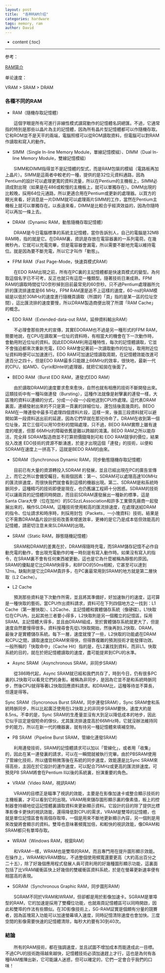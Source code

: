 ```yaml
---
layout: post
title:  "各种RAM介绍"
categories: hardware
tags: memory, ram
author: David
---
```


* content
{:toc}

---

参考：

[RAM简介](https://web.ctjh.ntpc.edu.tw/www/center/computer/www/know/ram.html)

单论速度：

VRAM > SRAM > DRAM

### 各種不同的RAM

* RAM（隨機存取記憶體）

　　這個字眼是所有可進行非線性模式讀寫動作的記憶體名詞總匯。不過，它通常指的特別是那些以晶片為主的記憶體，因為所有晶片型記憶體都可以作隨機存取。它和ROM並不是天平的兩端，電腦照樣可以從ROM讀取資料，但電腦可以對RAM作讀取和寫入的動作。

* SIMM（Single In-line Memory Module，單線記憶模組）、DIMM（Dual In-line Memory Module，雙線記憶模組）

　　SIMM和DIMM指得並不是記憶體的型式，而是RAM包裝的模組（電路板再加上晶片）。SIMM是這兩者中較老的一種，提供的是32位元資料通路，因為Pentium的設計可以處理更寬的資料流量，所以在Pentium的主機板上，SIMM必須成對出現（如果是在486或較慢的主機板上，就可以單獨存在）。DIMM出現的比較晚，採用64位元通路，所以更適合用在Pentium或更新的處理器。以買方的眼光來看，好消息是一片DIMM就可以處理兩片SIMM的工作，當然在Pentium主機板上就可以單獨存在。以長遠來看，DIMM是比較合乎經濟效益的，因為你隨時可以再加一條上去。

* DRAM（Dynamic RAM，動態隨機存取記憶體）

　　DRAM是今日電腦標準的系統主記憶體，當你告訴別人，自己的電腦是32MB RAM時，指的就是它。在DRAM裏，資訊是存放在電容器裏的一系列電荷。在幾微秒內，它就可以充電完畢，但是電容器會漏電，所以需要不斷地充電以維持電位。就是因為要不斷充電，所以它才叫作「動態」。

* FPM RAM（Fast Page-Mode，快速頁模式RAM）

　　在EDO RAM出現之前，所有在PC裏的主記憶體都是快速頁模式的變型。為何取這個名字已不可考，反正也就只有這麼一種類型。隨著技術日漸成熟，FPM RAM的讀取時間從120奈秒掉到目前最常見的60奈秒。只不過Pentium處理器所允許的匯流排速度是66 MHz，FPM RAM還是追不上這樣的速度，60-ns的RAM模組是以低於30MHz的速度進行隨機頁讀取（所謂的「頁」指的是某一區的位址空間），這比匯流排的速度要慢，所以DRAM製造商便出現了所謂「RAM Cache」的概念。

* EDO RAM（Extended-data-out RAM，延伸資料輸出RAM）

　　不必理會那些誇大的宣傳，其實EDORAM也不過是另一種形式的FPM RAM，簡要地說，在CPU在讀取某一位址的資料時，有相當大的機會在下一次動作時，會動用附近位址的資料。因此EDORAM利用這種特性，每次的記憶體讀取，它並不會強迫都來次重新充電，EDO RAM會記著前一次讀取動作的位址，取用附近位址資料時便可以加速進行。EDO RAM可加速記憶讀取周期，在記憶體效能改進可達百分之四十。但是EDO RAM最多只能跟上66MHz的效率，很快地，最新一代的CPU，如AMD、Cyrix和Intel的處理器，就把它給拋在後面了。

* BEDO RAM（Burst EDO RAM，連發式EDO RAM）

　　由於讀取DRAM的速度要求愈來愈快，自然也就有相應的技術不斷開發出來。這類技術中有一種叫做連發（Bursting），這種作法就像是射擊裏的連發一樣，大區塊的資料以連續的分式，分成一小段一小段地送到CPU作處理。這代表DRAM裏面，連續發射出來的不只是第一頁裏的詳細位址，還包括後面幾頁的。BEDO RAM在一陣連發中最多可處理四個資料片段，這樣一來，後面三段資料就可以避開如第一段資料送出前的延遲，因為它們早就在那兒待命了。DRAM在收到第一個位址後，其它三個可以用10奈秒的間隔處理，只不過，BEDO RAM實際上雖有速度的增進，但那 66MHz的障礙依舊是難以跨越的鴻溝。BEDO RAM之所以能存活，完全拜 SDRAM製造商並不打算把價錢降到可和 EDO RAM競爭的價位，結果投入改進 EDO技術的資源不斷湧進，於是才出現這個「連發」的技術，以便和 SDRAM在速度上一拼高下，這就是BEDO RAM的由來。

* SDRAM（Synchronous Dynamic RAM，同步動態隨機存取記憶體）

　　目前已有大量的資源轉投入SDRAM 的發展，並且已經出現在PC的廣告宣傳上，而它之所以會備受矚目，有兩個因素：第一、SDRAM可以處理高達100MHz的匯流排速度，而很快我們就會看到這樣的機器出現。第二、SDRAM是和系統時脈同步，這種精巧的技術即便是現在，也仍舊讓工程師十分困惑。SDRAM的技術可以讓兩頁的記憶體同時開啟，而目前SDRAM還發展出一種新的標準，這是Santa Clara大學（位在加州）的SCSzzLAssociation和許多工業領先廠商一起發展出來的，稱作SLDRAM。這種技術使用較高的匯流排速度，在處理送給DRAM的指令、位址請求和時序時，則採用封包（Packets，一小塊資料）技術。結果是它不需靠DRAM晶片設計技術改善來增進效率，更棒的是它乃是成本低但效能高的記憶體，請密切注意未來SLDRAM的出現。

* SRAM（Static RAM，靜態隨機記憶體）

　　SRAM和DRAM的差異在於，DRAM得隨時充電，而SRAM儲存記憶不必作自動充電的動作，會出現充電動作的唯一時刻是有寫入動作時。如果沒有寫入的指令，在SRAM裏不會有任何東西被更動，這也是它為什麼被稱為靜態的原因。SRAM的優點是它比DRAM快得多，和BFDO的50ns相較，它甚至可以達到12ns。缺點則是它比DRAM貴許多，在PC裏最常用到SRAM的地方就是第二層快取（L2 Cache）。

* L2 Cache

　　預測那些資料是下次動作所需，並且將其準備好，好加速執行的速度，這可算是一種快取的藝術。當CPU作出資料請求，資料可在下列四個地方之一找到：L1 Cache（第一層快取）、L2Cache、主記憶體和實體儲存系統（像硬碟）。L1快取位在CPU內，比起其他三者要小得多，L2快取則是另一個獨立的記憶區，採用SRAM。主記憶體大得多，並且由DRAM組成，至於實體儲存系統就更大了，但是速度自然要慢得很多。資料搜尋會先從L1快取開始，然後再到L2快取、DRAM，最後才是實體儲存系統。每下一層，速度就慢了一些，L2快取的功能處在DRAM和CPU之間，讀取速度比DRAM來得快，但得靠複雜的預測技術才能發揮功效。一般所稱的「快取命中」（Cache Hit）指的是，在L2裏找到資料，而非L1。快取系統的目的，就在於把記憶體讀取的速度，盡可能提昇到CPU的水準。

* Async SRAM（Asynchronous SRAM，非同步SRAM）

　　從386時代起，Async SRAM就已經和我們共存了，時到今日，仍有很多PC裏的L2快取可以看見它們的身影。被稱為非同步，是因為它並不是和系統時脈同步，然後CPU就得等著L2快取回應資料請求。和DRAM比，這種等待並不算長，但還是得等。

Sync SRAM（Syncronous Burst SRAM，同步連發SRAM），Sync SRAM會和系統時脈同步，所以比起廣泛使用在L2快取上的非同步SRAM要快，速度大約是8.5ns。不幸的是，Sync SRAM的生產量並沒有大到足以降低成本的地步，因此它似乎註定是個短命的傢伙，尤其匯流排速度高於66MHz時，它就沒辦法維持同步的能力，所以在新一代的機器裏，就有待另一種記憶體來填補空隙。

* PB SRAM（Pipeline Burst SRAM，管線化連發SRAM）

　　利用連發技術，SRAM的記憶體請求可以加以「管線化」，或者用「收集」的，因此在某一連發裏的請求，可以在一瞬間就被執行完畢。由於PBSRAM使用了管線化技術，所以儘管稍微落後在系統的同步速度，效能還是比Sync SRAM來得高些，主因在於它設計的運作速度，可以配合75MHz或更高的匯流排速度。可預見PB SRAM將會在Pentium II以後的系統裏，扮演重要的角色。

* VRAM（Video RAM，視訊RAM）

　　VRAM的目標正是瞄準了視訊的效能，主要是在影像加速卡或整合顯示技術的主機板裏，才可以看到它的出現。VRAM用來儲存圖形顯示裏的像素值，板上的控制器會持續地從這記憶體裏讀取資料來更新顯示資料。它設計的目的除了提供比標準影像卡更快的視訊效能，還得降低對CPU的需求，VRAM是雙埠的記憶體，也就是單位記憶區會有兩個存取埠，一個是用來不斷地更新顯示內容，另一個則是用來改變將會顯示的資料。雙埠也意味著頻寬加倍，和較快的視訊效能，像DRAM和SRAM都只有單埠存取。

* WRAM（Windows RAM，視窗RAM）

　　和VRAM一樣，WRAM也是雙埠的RAM，而且專門用在提升圖形顯示效能。在操作上，WRAM和VRAM類似，不過整個使用頻寬還要更高（大約高出百分之二十五），除了好幾個應用程式發展人員可資利用的好幾種圖形顯示功能，這裏面包括了比VRAM緩衝區快上好幾倍的雙緩衝區資料系統，於是在螢幕更新速率便有相當高的表現。

* SGRAM（Synchronous Graphic RAM，同步圖形RAM）

　　SGRAM不同於VRAM和WRAM，但卻都是用於影像加速卡。SGRAM是單埠型的RAM，它的加速是採用了雙欄位功能，也就兩頁記憶體區可以同時開啟，因此和雙埠的作法有些類似。在3D影像技術上，SG-RAM証實是個頗有分量的競賽者，因為區塊寫入功能可以加速螢幕填入速度，同時記憶清除速度也會加快。三度空間的影像需要快速的記憶體清除，每秒大約要有30到40次。

### 結論

　　所有的RAM技術，都在強調速度，並且試圖不增加成本而能達成此一目標。不過CPU的技術跑得越來越快，記憶體技術必須加速趕上才行，這也是為何有各種RAM推陳出新，它可能讓人迷惑，但可以確定的，它們一定會合乎我們的口味！